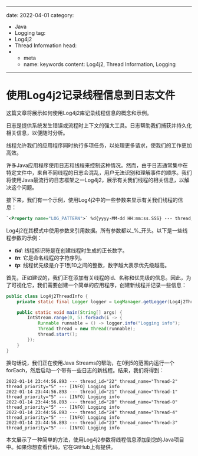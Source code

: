 ---
date: 2022-04-01
category:
  - Java
  - Logging
tag:
  - Log4j2
  - Thread Information
head:
  - - meta
    - name: keywords
      content: Log4j2, Thread Information, Logging
------
# 使用Log4j2记录线程信息到日志文件

这篇文章将展示如何使用Log4j2库记录线程信息的概念和示例。

日志是提供系统发生错误或流程时上下文的强大工具。日志帮助我们捕获并持久化相关信息，以便随时分析。

线程允许我们的应用程序同时执行多项任务，以处理更多请求，使我们的工作更加高效。

许多Java应用程序使用日志和线程来控制这种情况。然而，由于日志通常集中在特定文件中，来自不同线程的日志会混乱，用户无法识别和理解事件的顺序。我们将使用Java最流行的日志框架之一Log4j2，展示有关我们线程的相关信息，以解决这个问题。

接下来，我们有一个示例，使用Log4j2中的一些参数来显示有关我们线程的信息：

```xml
`<Property name="LOG_PATTERN">` %d{yyyy-MM-dd HH:mm:ss.SSS} --- thread_id="%tid" thread_name="%tn" thread_priority="%tp" --- [%p] %m%n `</Property>`
```

Log4j2在其模式中使用参数来引用数据。所有参数都以_%_开头。以下是一些线程参数的示例：

- **_tid_**: 线程标识符是在创建线程时生成的正长数字。
- **_tn_**: 它是命名线程的字符序列。
- **_tp_**: 线程优先级是介于1到10之间的整数，数字越大表示优先级越高。

首先，正如建议的，我们正在添加有关线程的id、名称和优先级的信息。因此，为了可视化它，我们需要创建一个简单的应用程序，创建新线程并记录一些信息：

```java
public class Log4j2ThreadInfo {
    private static final Logger logger = LogManager.getLogger(Log4j2ThreadInfo.class);

    public static void main(String[] args) {
        IntStream.range(0, 5).forEach(i -> {
            Runnable runnable = () -> logger.info("Logging info");
            Thread thread = new Thread(runnable);
            thread.start();
        });
    }
}
```

换句话说，我们正在使用Java Streams的帮助，在0到5的范围内运行一个forEach，然后启动一个带有一些日志的新线程。结果，我们将得到：

```
2022-01-14 23:44:56.893 --- thread_id="22" thread_name="Thread-2" thread_priority="5" --- [INFO] Logging info
2022-01-14 23:44:56.893 --- thread_id="21" thread_name="Thread-1" thread_priority="5" --- [INFO] Logging info
2022-01-14 23:44:56.893 --- thread_id="20" thread_name="Thread-0" thread_priority="5" --- [INFO] Logging info
2022-01-14 23:44:56.893 --- thread_id="24" thread_name="Thread-4" thread_priority="5" --- [INFO] Logging info
2022-01-14 23:44:56.893 --- thread_id="23" thread_name="Thread-3" thread_priority="5" --- [INFO] Logging info
```

本文展示了一种简单的方法，使用Log4j2参数将线程信息添加到您的Java项目中。如果你想查看代码，它在GitHub上有提供。